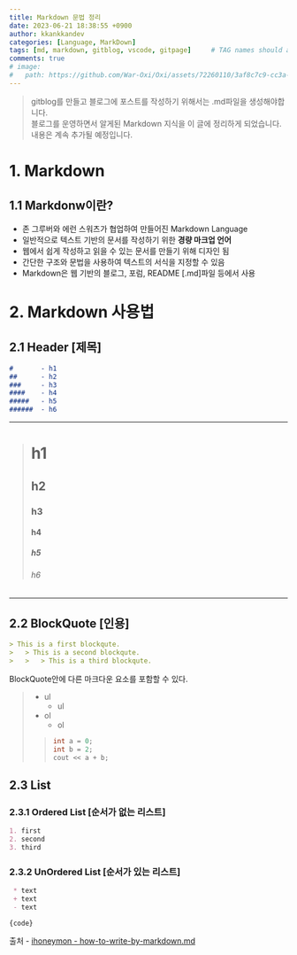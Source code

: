 ```yaml
---
title: Markdown 문법 정리
date: 2023-06-21 18:38:55 +0900
author: kkankkandev
categories: [Language, MarkDown]
tags: [md, markdown, gitblog, vscode, gitpage]     # TAG names should always be lowercase
comments: true
# image:
#   path: https://github.com/War-Oxi/Oxi/assets/72260110/3af8c7c9-cc3a-4fed-84d5-c736bad8ba53
---
```


> gitblog를 만들고 블로그에 포스트를 작성하기 위해서는 .md파일을 생성해야합니다.  
> 블로그를 운영하면서 알게된 Markdown 지식을 이 글에 정리하게 되었습니다.  
> 내용은 계속 추가될 예정입니다.  


# 1. Markdown
## 1.1 Markdonw이란?
- 존 그루버와 에런 스워츠가 협업하여 만들어진 Markdown Language
- 일반적으로 텍스트 기반의 문서를 작성하기 위한 **경량 마크업 언어**
- 웹에서 쉽게 작성하고 읽을 수 있는 문서를 만들기 위해 디자인 됨
- 간단한 구조와 문법을 사용하여 텍스트의 서식을 지정할 수 있음
- Markdown은 웹 기반의 블로그, 포럼, README [.md]파일 등에서 사용


# 2. Markdown 사용법
## 2.1 Header [제목]

``` markdown
#       - h1
##      - h2
###     - h3
####    - h4
#####   - h5
######  - h6
```

- - -
> #       h1
> ##      h2
> ###     h3
> ####    h4
> #####   h5
> ######  h6

- - -
## 2.2 BlockQuote [인용]
``` markdown
> This is a first blockqute.
>	> This is a second blockqute.
>	>	> This is a third blockqute.
```

BlockQuote안에 다른 마크다운 요소를 포함할 수 있다.
>
> - ul
>   - ul
> - ol
>   - ol
> > ``` c++
> > int a = 0;
> > int b = 2;
> > cout << a + b; 
> > ```

## 2.3 List
### 2.3.1 Ordered List [순서가 없는 리스트]
``` markdown
1. first
2. second
3. third
```
### 2.3.2 UnOrdered List [순서가 있는 리스트]
``` markdown
 * text
 + text
 - text
```

<pre><code>{code}</code></pre>






출처 - [ihoneymon - how-to-write-by-markdown.md](https://gist.github.com/ihoneymon/652be052a0727ad59601)